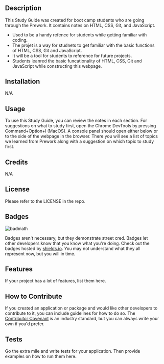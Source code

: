 # <Prework Study Guide Webpage>

## Description

This Study Guide was created for boot camp students who are going through the Prework. It contains notes on HTML, CSS, Git, and JavaScript. 

- Used to be a handy refence for students while getting familiar with coding. 
- The projet is a way for studnets to get familiar with the basic functions of HTML, CSS, Git and JavaScript.
- It will be a tool for students to reference for future projects. 
- Students leanred the basic funcationality of HTML, CSS, Git and JavaScript while constructing this webpage. 

## Installation

N/A

## Usage

To use this Study Guide, you can review the notes in each section. For suggestions on what to study first, open the Chrome DevTools by pressing Command+Option+I (MacOS). A console panel should open either below or to the side of the webpage in the browser. There you will see a list of topics we learned from Prework along with a suggestion on which topic to study first. 

## Credits

N/A

## License

Please refer to the LICENSE in the repo. 

## Badges

![badmath](https://img.shields.io/github/languages/top/nielsenjared/badmath)

Badges aren't necessary, but they demonstrate street cred. Badges let other developers know that you know what you're doing. Check out the badges hosted by [shields.io](https://shields.io/). You may not understand what they all represent now, but you will in time.

## Features

If your project has a lot of features, list them here.

## How to Contribute

If you created an application or package and would like other developers to contribute to it, you can include guidelines for how to do so. The [Contributor Covenant](https://www.contributor-covenant.org/) is an industry standard, but you can always write your own if you'd prefer.

## Tests

Go the extra mile and write tests for your application. Then provide examples on how to run them here.
